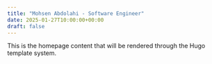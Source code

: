 ```yaml
---
title: "Mohsen Abdolahi - Software Engineer"
date: 2025-01-27T10:00:00+00:00
draft: false
---
```


This is the homepage content that will be rendered through the Hugo template system.